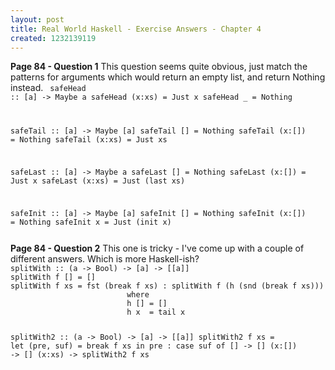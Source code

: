 ```yaml
--- 
layout: post
title: Real World Haskell - Exercise Answers - Chapter 4
created: 1232139119
---
```

<strong>Page 84 - Question 1</strong>
This question seems quite obvious, just match the patterns for arguments which would return an empty list, and return Nothing instead.
<code type="haskell">
safeHead :: [a] -> Maybe a
safeHead (x:xs) = Just x
safeHead _      = Nothing

safeTail :: [a] -> Maybe [a]
safeTail []     = Nothing
safeTail (x:[]) = Nothing
safeTail (x:xs) = Just xs

safeLast :: [a] -> Maybe a
safeLast []     = Nothing
safeLast (x:[]) = Just x
safeLast (x:xs) = Just (last xs)

safeInit :: [a] -> Maybe [a]
safeInit []     = Nothing
safeInit (x:[]) = Nothing
safeInit x      = Just (init x)



</code>
<strong>Page 84 - Question 2</strong>
This one is tricky - I've come up with a couple of different answers.  Which is more Haskell-ish?
<code type="haskell">
splitWith :: (a -> Bool) -> [a] -> [[a]]
splitWith f [] = []
splitWith f xs = fst (break f xs) : splitWith f (h (snd (break f xs)))
                          where
                          h [] = []
                          h x  = tail x

splitWith2 :: (a -> Bool) -> [a] -> [[a]]
splitWith2 f xs = let (pre, suf) = break f xs
                  in pre : case suf of
                                []     -> []
                                (x:[]) -> []
                                (x:xs) -> splitWith2 f xs


</code>
